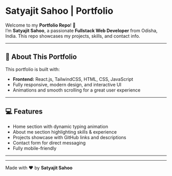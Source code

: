 # Satyajit Sahoo | Portfolio

Welcome to my **Portfolio Repo**! 👋  
I’m **Satyajit Sahoo**, a passionate **Fullstack Web Developer** from Odisha, India. This repo showcases my projects, skills, and contact info.

---

## 🚀 About This Portfolio

This portfolio is built with:

- **Frontend:** React.js, TailwindCSS, HTML, CSS, JavaScript   
- Fully responsive, modern design, and interactive UI  
- Animations and smooth scrolling for a great user experience

---

## 💻 Features

- Home section with dynamic typing animation  
- About me section highlighting skills & experience  
- Projects showcase with GitHub links and descriptions  
- Contact form for direct messaging  
- Fully mobile-friendly

---


---

Made with ❤️ by **Satyajit Sahoo**  
